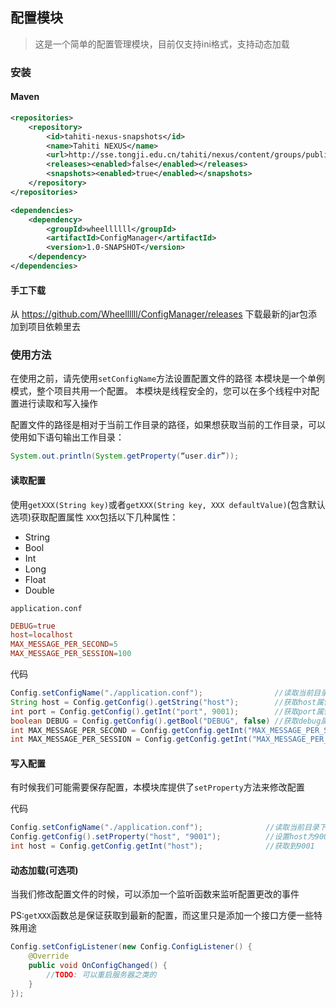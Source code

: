 ## 配置模块
> 这是一个简单的配置管理模块，目前仅支持ini格式，支持动态加载

### 安装

#### Maven

```xml
<repositories>
    <repository>
        <id>tahiti-nexus-snapshots</id>
        <name>Tahiti NEXUS</name>
        <url>http://sse.tongji.edu.cn/tahiti/nexus/content/groups/public</url>
        <releases><enabled>false</enabled></releases>
        <snapshots><enabled>true</enabled></snapshots>
    </repository>
</repositories>

<dependencies>
    <dependency>
        <groupId>wheellllll</groupId>
        <artifactId>ConfigManager</artifactId>
        <version>1.0-SNAPSHOT</version>
    </dependency>
</dependencies>
```

#### 手工下载
从 https://github.com/Wheellllll/ConfigManager/releases 下载最新的jar包添加到项目依赖里去

### 使用方法
在使用之前，请先使用`setConfigName`方法设置配置文件的路径
本模块是一个单例模式，整个项目共用一个配置。
本模块是线程安全的，您可以在多个线程中对配置进行读取和写入操作

配置文件的路径是相对于当前工作目录的路径，如果想获取当前的工作目录，可以使用如下语句输出工作目录：
```java
System.out.println(System.getProperty(“user.dir”));
```


#### 读取配置
使用`getXXX(String key)`或者`getXXX(String key, XXX defaultValue)`(包含默认选项)获取配置属性
`XXX`包括以下几种属性：
- String
- Bool
- Int
- Long
- Float
- Double

`application.conf`

```conf
DEBUG=true
host=localhost
MAX_MESSAGE_PER_SECOND=5
MAX_MESSAGE_PER_SESSION=100
```

代码
```java
Config.setConfigName("./application.conf");                //读取当前目录下的application.conf文件
String host = Config.getConfig().getString("host");        //获取host属性，这里会得到localhost
int port = Config.getConfig().getInt("port", 9001);        //获取port属性，由于没有设置，故这里会使用默认值9001
boolean DEBUG = Config.getConfig().getBool("DEBUG", false) //获取debug属性，由于在配置文件里设置过，故这里没有使用默认值而是得到了true
int MAX_MESSAGE_PER_SECOND = Config.getConfig.getInt("MAX_MESSAGE_PER_SECOND")   //获取到5
int MAX_MESSAGE_PER_SESSION = Config.getConfig.getInt("MAX_MESSAGE_PER_SESSION") //获取到100
```

#### 写入配置
有时候我们可能需要保存配置，本模块库提供了`setProperty`方法来修改配置

代码
```java
Config.setConfigName("./application.conf");              //读取当前目录下的application.conf文件
Config.getConfig().setProperty("host", "9001");          //设置host为9001
int host = Config.getConfig.getInt("host");              //获取到9001
```

#### 动态加载(可选项)
当我们修改配置文件的时候，可以添加一个监听函数来监听配置更改的事件

PS:`getXXX`函数总是保证获取到最新的配置，而这里只是添加一个接口方便一些特殊用途

```java
Config.setConfigListener(new Config.ConfigListener() {
    @Override
    public void OnConfigChanged() {
        //TODO: 可以重启服务器之类的
    }
});
```
